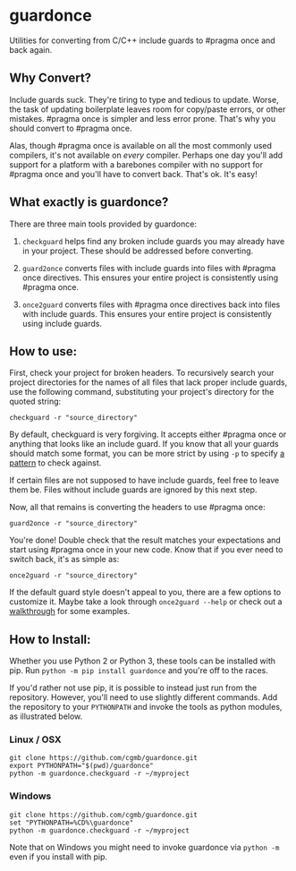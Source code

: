 guardonce
=========

Utilities for converting from C/C++ include guards to #pragma once and
back again.

## Why Convert?
Include guards suck. They're tiring to type and tedious to update. Worse, the
task of updating boilerplate leaves room for copy/paste errors, or other
mistakes. #pragma once is simpler and less error prone. That's why you should
convert to #pragma once.

Alas, though #pragma once is available on all the most commonly used
compilers, it's not available on _every_ compiler. Perhaps one day you'll add
support for a platform with a barebones compiler with no support for #pragma
once and you'll have to convert back. That's ok. It's easy!

## What exactly is guardonce?
There are three main tools provided by guardonce:

1. `checkguard` helps find any broken include guards you may already have in
your project. These should be addressed before converting.

2. `guard2once` converts files with include guards into files with #pragma
once directives. This ensures your entire project is consistently using #pragma
once.

3. `once2guard` converts files with #pragma once directives back into files
with include guards. This ensures your entire project is consistently using
include guards.

## How to use:
First, check your project for broken headers. To recursively search your
project directories for the names of all files that lack proper include guards,
use the following command, substituting your project's directory for the
quoted string:

`checkguard -r "source_directory"`

By default, checkguard is very forgiving. It accepts either #pragma once or
anything that looks like an include guard. If you know that all your guards
should match some format, you can be more strict by using `-p` to specify
[a pattern](docs/PatternLanguage.md) to check against.

If certain files are not supposed to have include guards, feel free to leave
them be. Files without include guards are ignored by this next step.

Now, all that remains is converting the headers to use #pragma once:

`guard2once -r "source_directory"`

You're done! Double check that the result matches your expectations and start
using #pragma once in your new code. Know that if you ever need to switch back,
it's as simple as:

`once2guard -r "source_directory"`

If the default guard style doesn't appeal to you, there are a few options to
customize it. Maybe take a look through `once2guard --help` or check out a
[walkthrough](docs/Walkthrough.md) for some examples.

## How to Install:
Whether you use Python 2 or Python 3, these tools can be installed with pip.
Run `python -m pip install guardonce` and you're off to the races.

If you'd rather not use pip, it is possible to instead just run from the
repository. However, you'll need to use slightly different commands. Add the
repository to your `PYTHONPATH` and invoke the tools as python modules, as
illustrated below.

### Linux / OSX
```
git clone https://github.com/cgmb/guardonce.git
export PYTHONPATH="$(pwd)/guardonce"
python -m guardonce.checkguard -r ~/myproject
```

### Windows
```
git clone https://github.com/cgmb/guardonce.git
set "PYTHONPATH=%CD%\guardonce"
python -m guardonce.checkguard -r ~/myproject
```

Note that on Windows you might need to invoke guardonce via `python -m` even if
you install with pip.
